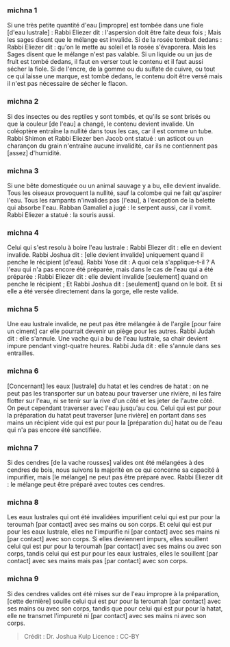 
### michna 1
Si une très petite quantité d'eau [impropre] est tombée dans une fiole [d'eau lustrale] : Rabbi Eliezer dit : l'aspersion doit être faite deux fois ; Mais les sages disent que le mélange est invalide. Si de la rosée tombait dedans : Rabbi Eliezer dit : qu'on le mette au soleil et la rosée s'évaporera. Mais les Sages disent que le mélange n'est pas valable. Si un liquide ou un jus de fruit est tombé dedans, il faut en verser tout le contenu et il faut aussi sécher la fiole. Si de l'encre, de la gomme ou du sulfate de cuivre, ou tout ce qui laisse une marque, est tombé dedans, le contenu doit être versé mais il n'est pas nécessaire de sécher le flacon.

### michna 2
Si des insectes ou des reptiles y sont tombés, et qu'ils se sont brisés ou que la couleur [de l'eau] a changé, le contenu devient invalide. Un coléoptère entraîne la nullité dans tous les cas, car il est comme un tube. Rabbi Shimon et Rabbi Eliezer ben Jacob ont statué : un asticot ou un charançon du grain n'entraîne aucune invalidité, car ils ne contiennent pas [assez] d'humidité.

### michna 3
Si une bête domestiquée ou un animal sauvage y a bu, elle devient invalide. Tous les oiseaux provoquent la nullité, sauf la colombe qui ne fait qu'aspirer l'eau. Tous les rampants n'invalides pas [l'eau], à l'exception de la belette qui absorbe l'eau. Rabban Gamaliel a jugé : le serpent aussi, car il vomit. Rabbi Eliezer a statué : la souris aussi.

### michna 4
Celui qui s'est resolu à boire l'eau lustrale : Rabbi Eliezer dit : elle en devient invalide. Rabbi Joshua dit : [elle devient invalide] uniquement quand il penche le récipient [d'eau]. Rabbi Yose dit : A quoi cela s'applique-t-il ? A l'eau qui n'a pas encore été préparée, mais dans le cas de l'eau qui a été préparée : Rabbi Eliezer dit : elle devient invalide [seulement] quand on penche le récipient ; Et Rabbi Joshua dit : [seulement] quand on le boit. Et si elle a été versée directement dans la gorge, elle reste valide.

### michna 5
Une eau lustrale invalide, ne peut pas être mélangée à de l'argile [pour faire un ciment] car elle pourrait devenir un piège pour les autres. Rabbi Judah dit : elle s'annule. Une vache qui a bu de l'eau lustrale, sa chair devient impure pendant vingt-quatre heures. Rabbi Juda dit : elle s'annule dans ses entrailles.

### michna 6
[Concernant] les eaux [lustrale] du hatat et les cendres de hatat : on ne peut pas les transporter sur un bateau pour traverser une rivière, ni les faire flotter sur l'eau, ni se tenir sur la rive d'un côté et les jeter de l'autre côté. On peut cependant traverser avec l'eau jusqu'au cou. Celui qui est pur pour la préparation du hatat peut traverser [une rivière] en portant dans ses mains un récipient vide qui est pur pour la [préparation du] hatat ou de l'eau qui n'a pas encore été sanctifiée.

### michna 7
Si des cendres [de la vache rousses] valides ont été mélangées à des cendres de bois, nous suivons la majorité en ce qui concerne sa capacité à impurifier, mais [le mélange] ne peut pas être préparé avec. Rabbi Eliezer dit : le mélange peut être préparé avec toutes ces cendres.

### michna 8
Les eaux lustrales qui ont été invalidées impurifient celui qui est pur pour la teroumah [par contact] avec ses mains ou son corps. Et celui qui est pur pour les eaux lustrale, elles ne l'impurifie ni [par contact] avec ses mains ni [par contact] avec son corps. Si elles deviennent impurs, elles souillent celui qui est pur pour la teroumah [par contact] avec ses mains ou avec son corps, tandis celui qui est pur pour les eaux lustrales, elles le souillent [par contact] avec ses mains mais pas [par contact] avec son corps.

### michna 9
Si des cendres valides ont été mises sur de l'eau impropre à la préparation, [cette dernière] souille celui qui est pur pour la teroumah [par contact] avec ses mains ou avec son corps, tandis que pour celui qui est pur pour la hatat, elle ne transmet l'impureté ni [par contact] avec ses mains ni avec son corps.

>Crédit : Dr. Joshua Kulp
>Licence : CC-BY